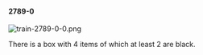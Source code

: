 #### 2789-0
![train-2789-0-0.png](https://github.com/lil-lab/nlvr/raw/master/nlvr/train/images/34/train-2789-0-0.png "train-2789-0-0.png")

There is a box with 4 items of which at least 2 are black.